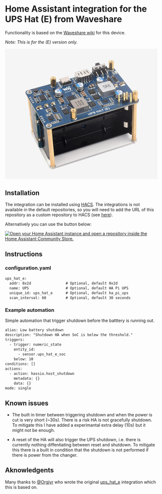 # Home Assistant integration for the UPS Hat (E) from Waveshare

Functionality is based on the [Waveshare wiki](https://www.waveshare.com/wiki/UPS_HAT_(E))
for this device.

_Note: This is for the (E) version only._

![UPS HAT (E) for Raspberry](https://github.com/CLusth/ups_hat_e/blob/master/images/UPS-HAT-E-details-1.jpg?raw=true)

## Installation

The integration can be installed using [HACS](https://hacs.xyz/). The integrations is not
available in the default repositories, so you will need to add the URL of this repository
as a custom repository to HACS (see [here](https://hacs.xyz/docs/faq/custom_repositories)).

Alternatively you can use the button below:

[![Open your Home Assistant instance and open a repository inside the Home Assistant Community Store.](https://my.home-assistant.io/badges/hacs_repository.svg)](https://my.home-assistant.io/redirect/hacs_repository/?owner=CLusth&repository=ups_hat_e&category=Integration)

## Instructions

### configuration.yaml

   ```
   ups_hat_e:
     addr: 0x2d                # Optional, default 0x2d
     name: UPS                 # Optional, default HA Pi UPS
     unique_id: ups_hat_e      # Optional, default ha_pi_ups
     scan_interval: 60         # Optional, default 30 seconds
   ```

### Example automation

Simple automation that trigger shutdown before the batttery is running out.

   ```
   alias: Low battery shutdown
   description: "Shutdown HA when SoC is belew the threshold."
   triggers:
     - trigger: numeric_state
       entity_id:
         - sensor.ups_hat_e_soc
       below: 10
   conditions: []
   actions:
     - action: hassio.host_shutdown
       metadata: {}
       data: {}
   mode: single
   ```

## Known issues

* The built in timer between triggering shutdown and when the power is cut is very short (~30s).
  There is a risk HA is not gracefully shutdown. To mitigate this I have added a experimantal
  extra delay (10s) but it might not be enough.

* A reset of the HA will also trigger the UPS shutdown, i.e. there is currently nothing
  diffentiating between reset and shutdown. To mitigate this there is a built in condition
  that the shutdown is not performed if there is power from the changer.

## Aknowledgents

Many thanks to [@Orgjvr](https://github.com/Orgjvr) who wrote the original
[ups_hat_e](https://github.com/Orgjvr/ups_hat_e) integration which this is based on.
